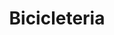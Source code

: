 ---
title: "Bicicleteria"
url: /ciudad-autonoma-de-buenos-aires/bicicleteria-avenida-salvador-maria-del-carril/
shop: Fahrrad
---